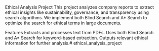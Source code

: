 Ethical Analysis Project
This project analyzes company reports to extract ethical insights like sustainability, governance, and transparency using search algorithms. We implement both Blind Search and A* Search to optimize the search for ethical terms in large documents.

Features
Extracts and processes text from PDFs.
Uses both Blind Search and A* Search for keyword-based extraction.
Outputs relevant ethical information for further analysis.# ethical_analysis_project
